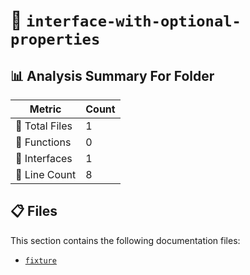 # 📁 `interface-with-optional-properties`

## 📊 Analysis Summary For Folder

| Metric | Count |
|--------|-------|
| 📁 Total Files | 1 |
| 🔧 Functions | 0 |
| 📐 Interfaces | 1 |
| 🔢 Line Count | 8 |


## 📋 Files

This section contains the following documentation files:

- [`fixture`](./fixture.md)